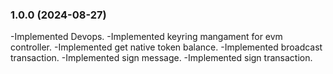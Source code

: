 ### 1.0.0 (2024-08-27)

-Implemented Devops.
-Implemented keyring mangament for evm controller.
-Implemented get native token balance.
-Implemented broadcast transaction.
-Implemented sign message.
-Implemented sign transaction.

